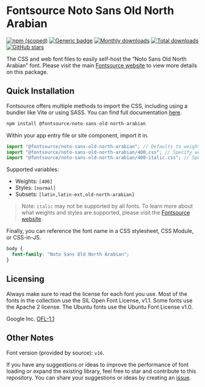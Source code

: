 # Fontsource Noto Sans Old North Arabian

[![npm (scoped)](https://img.shields.io/npm/v/@fontsource/noto-sans-old-north-arabian?color=brightgreen)](https://www.npmjs.com/package/@fontsource/noto-sans-old-north-arabian) [![Generic badge](https://img.shields.io/badge/fontsource-passing-brightgreen)](https://github.com/fontsource/fontsource) [![Monthly downloads](https://badgen.net/npm/dm/@fontsource/noto-sans-old-north-arabian)](https://github.com/fontsource/fontsource) [![Total downloads](https://badgen.net/npm/dt/@fontsource/noto-sans-old-north-arabian)](https://github.com/fontsource/fontsource) [![GitHub stars](https://img.shields.io/github/stars/fontsource/fontsource.svg?style=social&label=Star)](https://github.com/fontsource/fontsource/stargazers)

The CSS and web font files to easily self-host the “Noto Sans Old North Arabian” font. Please visit the main [Fontsource website](https://fontsource.org/fonts/noto-sans-old-north-arabian) to view more details on this package.

## Quick Installation

Fontsource offers multiple methods to import the CSS, including using a bundler like Vite or using SASS. You can find full documentation [here](https://fontsource.org/docs/getting-started/introduction).

```javascript
npm install @fontsource/noto-sans-old-north-arabian
```

Within your app entry file or site component, import it in.

```javascript
import "@fontsource/noto-sans-old-north-arabian"; // Defaults to weight 400
import "@fontsource/noto-sans-old-north-arabian/400.css"; // Specify weight
import "@fontsource/noto-sans-old-north-arabian/400-italic.css"; // Specify weight and style
```

Supported variables:
- Weights: `[400]`
- Styles: `[normal]`
- Subsets: `[latin,latin-ext,old-north-arabian]`

> Note: `italic` may not be supported by all fonts. To learn more about what weights and styles are supported, please visit the [Fontsource website](https://fontsource.org/fonts/noto-sans-old-north-arabian).

Finally, you can reference the font name in a CSS stylesheet, CSS Module, or CSS-in-JS.

```css
body {
  font-family: "Noto Sans Old North Arabian";
}
```

## Licensing
Always make sure to read the license for each font you use. Most of the fonts in the collection use the SIL Open Font License, v1.1. Some fonts use the Apache 2 license. The Ubuntu fonts use the Ubuntu Font License v1.0.

Google Inc.
[OFL-1.1](http://scripts.sil.org/OFL)

## Other Notes
Font version (provided by source): `v16`.

If you have any suggestions or ideas to improve the performance of font loading or expand the existing library, feel free to star and contribute to this repository. You can share your suggestions or ideas by creating an [issue](https://github.com/fontsource/fontsource/issues).